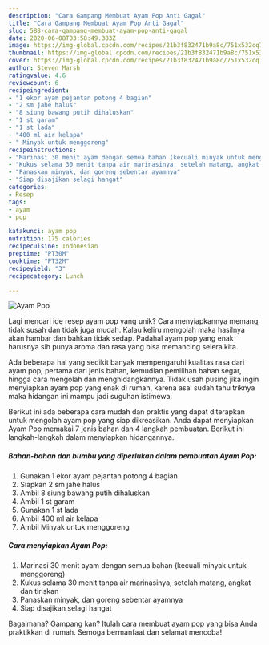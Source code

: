 ```yaml
---
description: "Cara Gampang Membuat Ayam Pop Anti Gagal"
title: "Cara Gampang Membuat Ayam Pop Anti Gagal"
slug: 588-cara-gampang-membuat-ayam-pop-anti-gagal
date: 2020-06-08T03:58:49.383Z
image: https://img-global.cpcdn.com/recipes/21b3f832471b9a8c/751x532cq70/ayam-pop-foto-resep-utama.jpg
thumbnail: https://img-global.cpcdn.com/recipes/21b3f832471b9a8c/751x532cq70/ayam-pop-foto-resep-utama.jpg
cover: https://img-global.cpcdn.com/recipes/21b3f832471b9a8c/751x532cq70/ayam-pop-foto-resep-utama.jpg
author: Steven Marsh
ratingvalue: 4.6
reviewcount: 6
recipeingredient:
- "1 ekor ayam pejantan potong 4 bagian"
- "2 sm jahe halus"
- "8 siung bawang putih dihaluskan"
- "1 st garam"
- "1 st lada"
- "400 ml air kelapa"
- " Minyak untuk menggoreng"
recipeinstructions:
- "Marinasi 30 menit ayam dengan semua bahan (kecuali minyak untuk menggoreng)"
- "Kukus selama 30 menit tanpa air marinasinya, setelah matang, angkat dan tiriskan"
- "Panaskan minyak, dan goreng sebentar ayamnya"
- "Siap disajikan selagi hangat"
categories:
- Resep
tags:
- ayam
- pop

katakunci: ayam pop 
nutrition: 175 calories
recipecuisine: Indonesian
preptime: "PT30M"
cooktime: "PT32M"
recipeyield: "3"
recipecategory: Lunch

---
```



![Ayam Pop](https://img-global.cpcdn.com/recipes/21b3f832471b9a8c/751x532cq70/ayam-pop-foto-resep-utama.jpg)

Lagi mencari ide resep ayam pop yang unik? Cara menyiapkannya memang tidak susah dan tidak juga mudah. Kalau keliru mengolah maka hasilnya akan hambar dan bahkan tidak sedap. Padahal ayam pop yang enak harusnya sih punya aroma dan rasa yang bisa memancing selera kita.

Ada beberapa hal yang sedikit banyak mempengaruhi kualitas rasa dari ayam pop, pertama dari jenis bahan, kemudian pemilihan bahan segar, hingga cara mengolah dan menghidangkannya. Tidak usah pusing jika ingin menyiapkan ayam pop yang enak di rumah, karena asal sudah tahu triknya maka hidangan ini mampu jadi suguhan istimewa.




Berikut ini ada beberapa cara mudah dan praktis yang dapat diterapkan untuk mengolah ayam pop yang siap dikreasikan. Anda dapat menyiapkan Ayam Pop memakai 7 jenis bahan dan 4 langkah pembuatan. Berikut ini langkah-langkah dalam menyiapkan hidangannya.

<!--inarticleads1-->

##### Bahan-bahan dan bumbu yang diperlukan dalam pembuatan Ayam Pop:

1. Gunakan 1 ekor ayam pejantan potong 4 bagian
1. Siapkan 2 sm jahe halus
1. Ambil 8 siung bawang putih dihaluskan
1. Ambil 1 st garam
1. Gunakan 1 st lada
1. Ambil 400 ml air kelapa
1. Ambil  Minyak untuk menggoreng




<!--inarticleads2-->

##### Cara menyiapkan Ayam Pop:

1. Marinasi 30 menit ayam dengan semua bahan (kecuali minyak untuk menggoreng)
1. Kukus selama 30 menit tanpa air marinasinya, setelah matang, angkat dan tiriskan
1. Panaskan minyak, dan goreng sebentar ayamnya
1. Siap disajikan selagi hangat




Bagaimana? Gampang kan? Itulah cara membuat ayam pop yang bisa Anda praktikkan di rumah. Semoga bermanfaat dan selamat mencoba!
